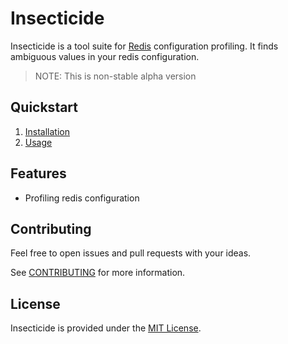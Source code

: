 # Insecticide

Insecticide is a tool suite for [Redis](https://redis.io/) configuration profiling. It finds ambiguous values in your redis configuration.

> NOTE: This is non-stable alpha version

## Quickstart
1. [Installation](https://github.com/city-mobil/insecticide/wiki/Installation)
2. [Usage](https://github.com/city-mobil/insecticide/wiki/Usage)

## Features
* Profiling redis configuration

## Contributing
Feel free to open issues and pull requests with your ideas.

See [CONTRIBUTING](CONTRIBUTING.md) for more information.
## License
Insecticide is provided under the [MIT License](LICENSE).
